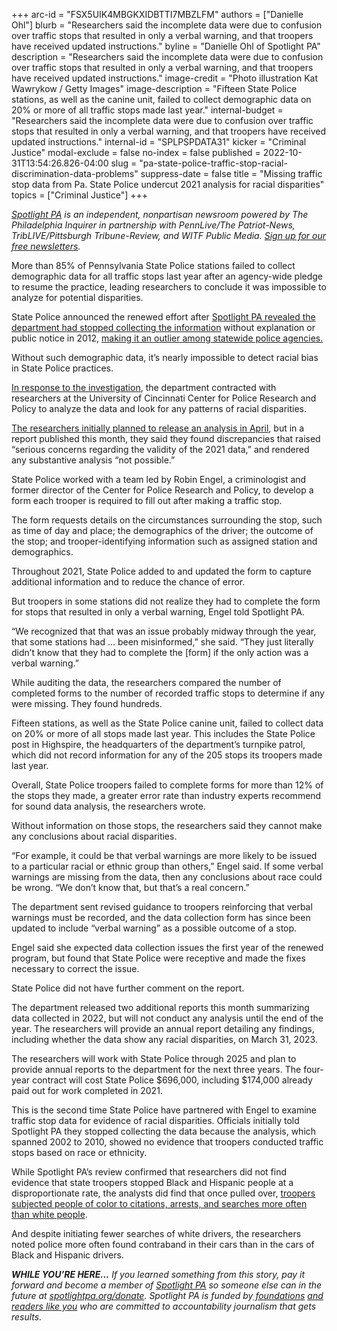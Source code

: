 +++
arc-id = "FSX5UIK4MBGKXIDBTTI7MBZLFM"
authors = ["Danielle Ohl"]
blurb = "Researchers said the incomplete data were due to confusion over traffic stops that resulted in only a verbal warning, and that troopers have received updated instructions."
byline = "Danielle Ohl of Spotlight PA"
description = "Researchers said the incomplete data were due to confusion over traffic stops that resulted in only a verbal warning, and that troopers have received updated instructions."
image-credit = "Photo illustration Kat Wawrykow / Getty Images"
image-description = "Fifteen State Police stations, as well as the canine unit, failed to collect demographic data on 20% or more of all traffic stops made last year."
internal-budget = "Researchers said the incomplete data were due to confusion over traffic stops that resulted in only a verbal warning, and that troopers have received updated instructions."
internal-id = "SPLPSPDATA31"
kicker = "Criminal Justice"
modal-exclude = false
no-index = false
published = 2022-10-31T13:54:26.826-04:00
slug = "pa-state-police-traffic-stop-racial-discrimination-data-problems"
suppress-date = false
title = "Missing traffic stop data from Pa. State Police undercut 2021 analysis for racial disparities"
topics = ["Criminal Justice"]
+++

<a href="https://www.spotlightpa.org/"><i>Spotlight PA</i></a><i> is an independent, nonpartisan newsroom powered by The Philadelphia Inquirer in partnership with PennLive/The Patriot-News, TribLIVE/Pittsburgh Tribune-Review, and WITF Public Media. </i><a href="https://www.spotlightpa.org/newsletters"><i>Sign up for our free newsletters</i></a><i>.</i>

More than 85% of Pennsylvania State Police stations failed to collect demographic data for all traffic stops last year after an agency-wide pledge to resume the practice, leading researchers to conclude it was impossible to analyze for potential disparities.

State Police announced the renewed effort after <a href="https://www.spotlightpa.org/news/2019/09/pa-state-police-stopped-tracking-driver-race/">Spotlight PA revealed the department had stopped collecting the information</a> without explanation or public notice in 2012, <a href="https://www.spotlightpa.org/news/2020/01/pennsylvania-state-police-racial-bias-traffic-stops-vehicle-searches/">making it an outlier among statewide police agencies. </a>

Without such demographic data, it’s nearly impossible to detect racial bias in State Police practices.

<script src="https://www.spotlightpa.org/embed.js" async></script><div data-spl-embed-version="1" data-spl-src="https://www.spotlightpa.org/embeds/newsletter/"></div>

<a href="https://www.spotlightpa.org/news/2021/01/pa-state-police-traffic-stops-racial-profiling-data-collection/">In response to the investigation</a>, the department contracted with researchers at the University of Cincinnati Center for Police Research and Policy to analyze the data and look for any patterns of racial disparities.

<a href="https://www.spotlightpa.org/news/2022/08/pennsylvania-state-police-racial-bias-traffic-stop-data/">The researchers initially planned to release an analysis in April</a>, but in a report published this month, they said they found discrepancies that raised “serious concerns regarding the validity of the 2021 data,” and rendered any substantive analysis “not possible.”

State Police worked with a team led by Robin Engel, a criminologist and former director of the Center for Police Research and Policy, to develop a form each trooper is required to fill out after making a traffic stop.

The form requests details on the circumstances surrounding the stop, such as time of day and place; the demographics of the driver; the outcome of the stop; and trooper-identifying information such as assigned station and demographics.

Throughout 2021, State Police added to and updated the form to capture additional information and to reduce the chance of error.

But troopers in some stations did not realize they had to complete the form for stops that resulted in only a verbal warning, Engel told Spotlight PA.

“We recognized that that was an issue probably midway through the year, that some stations had … been misinformed,” she said. “They just literally didn’t know that they had to complete the [form] if the only action was a verbal warning.”

While auditing the data, the researchers compared the number of completed forms to the number of recorded traffic stops to determine if any were missing. They found hundreds.

Fifteen stations, as well as the State Police canine unit, failed to collect data on 20% or more of all stops made last year. This includes the State Police post in Highspire, the headquarters of the department’s turnpike patrol, which did not record information for any of the 205 stops its troopers made last year.

Overall, State Police troopers failed to complete forms for more than 12% of the stops they made, a greater error rate than industry experts recommend for sound data analysis, the researchers wrote.

Without information on those stops, the researchers said they cannot make any conclusions about racial disparities.

“For example, it could be that verbal warnings are more likely to be issued to a particular racial or ethnic group than others,” Engel said. If some verbal warnings are missing from the data, then any conclusions about race could be wrong. “We don’t know that, but that’s a real concern.”

The department sent revised guidance to troopers reinforcing that verbal warnings must be recorded, and the data collection form has since been updated to include “verbal warning” as a possible outcome of a stop.

Engel said she expected data collection issues the first year of the renewed program, but found that State Police were receptive and made the fixes necessary to correct the issue.

State Police did not have further comment on the report.

<script src="https://www.spotlightpa.org/embed.js" async></script><div data-spl-embed-version="1" data-spl-src="https://www.spotlightpa.org/embeds/donate/"></div>

The department released two additional reports this month summarizing data collected in 2022, but will not conduct any analysis until the end of the year. The researchers will provide an annual report detailing any findings, including whether the data show any racial disparities, on March 31, 2023.

The researchers will work with State Police through 2025 and plan to provide annual reports to the department for the next three years. The four-year contract will cost State Police $696,000, including $174,000 already paid out for work completed in 2021.

This is the second time State Police have partnered with Engel to examine traffic stop data for evidence of racial disparities. Officials initially told Spotlight PA they stopped collecting the data because the analysis, which spanned 2002 to 2010, showed no evidence that troopers conducted traffic stops based on race or ethnicity.

While Spotlight PA’s review confirmed that researchers did not find evidence that state troopers stopped Black and Hispanic people at a disproportionate rate, the analysts did find that once pulled over, <a href="https://www.spotlightpa.org/news/2020/01/pennsylvania-state-police-racial-bias-traffic-stops-vehicle-searches/">troopers subjected people of color to citations, arrests, and searches more often than white people</a>.

And despite initiating fewer searches of white drivers, the researchers noted police more often found contraband in their cars than in the cars of Black and Hispanic drivers.

<i><b>WHILE YOU’RE HERE...</b></i><i> If you learned something from this story, pay it forward and become a member of </i><a href="https://www.spotlightpa.org/"><i>Spotlight PA</i></a><i> so someone else can in the future at </i><a href="http://spotlightpa.org/donate"><i>spotlightpa.org/donate</i></a><i>. Spotlight PA is funded by</i><a href="https://www.spotlightpa.org/support"><i> foundations</i></a><i> </i><a href="https://www.spotlightpa.org/support"><i>and readers like you</i></a><i> who are committed to accountability journalism that gets results.</i>
